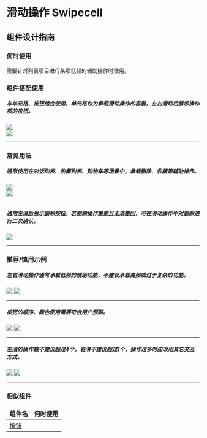 # 滑动操作 Swipecell

## 组件设计指南

### 何时使用

需要针对列表项目进行某项低频的辅助操作时使用。

### 组件搭配使用

##### 与单元格、按钮组合使用，单元格作为承载滑动操作的容器，左右滑动后展示操作项的按钮。

<div class="legend">
  <div class="item">
    <img src="https://oteam-tdesign-1258344706.cos.ap-guangzhou.myqcloud.com/site/design/mobile-guide/Drawer%201.png" />
  </div>
  
  <div class="item">
    <img src="https://oteam-tdesign-1258344706.cos.ap-guangzhou.myqcloud.com/site/design/mobile-guide/Drawer%201.png" />
  </div>
</div>

<hr />

### 常见用法

##### 通常使用在对话列表、收藏列表、购物车等场景中，承载删除、收藏等辅助操作。

<div class="legend">
  <div class="item">
    <img src="https://oteam-tdesign-1258344706.cos.ap-guangzhou.myqcloud.com/site/design/mobile-guide/Drawer%201.png" />
  </div>
  
  <div class="item">
    <img src="https://oteam-tdesign-1258344706.cos.ap-guangzhou.myqcloud.com/site/design/mobile-guide/Drawer%201.png" />
  </div>
</div>

<hr />

##### 通常左滑后展示删除按钮，若删除操作重要且无法撤回，可在滑动操作中对删除进行二次确认。


<div class="item">
  <img src="https://oteam-tdesign-1258344706.cos.ap-guangzhou.myqcloud.com/site/design/mobile-guide/Drawer%203.png" />
</div>
  
<hr />

### 推荐/慎用示例

##### 左右滑动操作通常承载低频的辅助功能，不建议承载高频或过于复杂的功能。 

<div class="item">
  <img src="https://oteam-tdesign-1258344706.cos.ap-guangzhou.myqcloud.com/site/design/mobile-guide/Drawer4-2.png" />
  <img class="tag" src="https://oteam-tdesign-1258344706.cos.ap-guangzhou.myqcloud.com/site/doc/bad.png" />
</div>

<hr />

##### 按钮的顺序、颜色使用需要符合用户预期。
<div class="item">
  <img src="https://oteam-tdesign-1258344706.cos.ap-guangzhou.myqcloud.com/site/design/mobile-guide/Drawer4-2.png" />
  <img class="tag" src="https://oteam-tdesign-1258344706.cos.ap-guangzhou.myqcloud.com/site/doc/bad.png" />
</div>

<hr />

##### 左滑的操作数不建议超过4个，右滑不建议超过1个，操作过多时应改用其它交互方式。
<div class="item">
  <img src="https://oteam-tdesign-1258344706.cos.ap-guangzhou.myqcloud.com/site/design/mobile-guide/Drawer4-2.png" />
  <img class="tag" src="https://oteam-tdesign-1258344706.cos.ap-guangzhou.myqcloud.com/site/doc/bad.png" />
</div>

<hr />

### 相似组件

| 组件名 | 何时使用                             |
| :----- | :----------------------------------- |
| [按钮](./button) |  |
